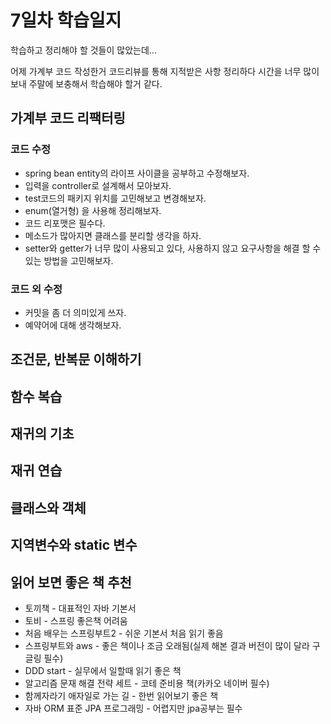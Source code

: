 # 7일차 학습일지

학습하고 정리해야 할 것들이 많았는데...

어제 가계부 코드 작성한거 코드리뷰를 통해 지적받은 사항 정리하다 시간을 너무 많이 보내 주말에 보충해서 학습해야 할거 같다.

## 가계부 코드 리팩터링

### 코드 수정
  - spring bean entity의 라이프 사이클을 공부하고 수정해보자.
  - 입력을 controller로 설계해서 모아보자.
  - test코드의 패키지 위치를 고민해보고 변경해보자.
  - enum(열거형) 을 사용해 정리해보자.
  - 코드 리포맷은 필수다.
  - 메소드가 많아지면 클래스를 분리할 생각을 하자.
  - setter와 getter가 너무 많이 사용되고 있다, 사용하지 않고 요구사항을 해결 할 수 있는 방법을 고민해보자.

### 코드 외 수정
  - 커밋을 좀 더 의미있게 쓰자.
  - 예약어에 대해 생각해보자.

## 조건문, 반복문 이해하기
## 함수 복습
## 재귀의 기초
## 재귀 연습
## 클래스와 객체
## 지역변수와 static 변수

## 읽어 보면 좋은 책 추천
  - 토끼책 - 대표적인 자바 기본서
  - 토비 - 스프링 좋은책 어려움
  - 처음 배우는 스프링부트2 - 쉬운 기본서 처음 읽기 좋음
  - 스프링부트와 aws - 좋은 책이나 조금 오래됨(실제 해본 결과 버전이 많이 달라 구글링 필수)
  - DDD start - 실무에서 일할때 읽기 좋은 책
  - 알고리즘 문재 해결 전략 세트 - 코테 준비용 책(카카오 네이버 필수)
  - 함께자라기 애자일로 가는 길 - 한번 읽어보기 좋은 책
  - 자바 ORM 표준 JPA 프로그래밍 - 어렵지만 jpa공부는 필수
